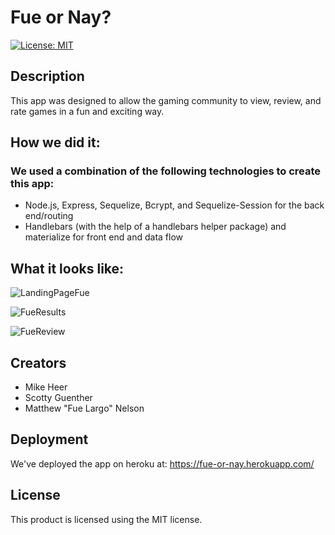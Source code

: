 # Fue or Nay?

[![License: MIT](https://img.shields.io/badge/License-MIT-yellow.svg)](https://opensource.org/licenses/MIT)

## Description
This app was designed to allow the gaming community to view, review, and rate games in a fun and exciting way.

## How we did it:
### We used a combination of the following technologies to create this app:

  * Node.js, Express, Sequelize, Bcrypt, and Sequelize-Session for the back end/routing
  * Handlebars (with the help of a handlebars helper package) and materialize for front end and data flow

## What it looks like:

![LandingPageFue](https://user-images.githubusercontent.com/80427770/134789904-78184515-b5a1-4a91-a313-64b988d62782.jpg)

![FueResults](https://user-images.githubusercontent.com/80427770/134789916-88d01e2d-9a97-4334-b731-8d47f31560b1.jpg)

![FueReview](https://user-images.githubusercontent.com/80427770/134789917-b826c5de-2e04-4972-83c6-25d4c03003ce.jpg)


## Creators
  * Mike Heer
  * Scotty Guenther
  * Matthew "Fue Largo" Nelson

## Deployment

We've deployed the app on heroku at: https://fue-or-nay.herokuapp.com/

## License

This product is licensed using the MIT license.
